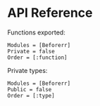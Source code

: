 # API Reference

Functions exported:

```@autodocs
Modules = [Beforerr]
Private = false
Order = [:function]
```

Private types:

```@autodocs
Modules = [Beforerr]
Public = false
Order = [:type]
```
